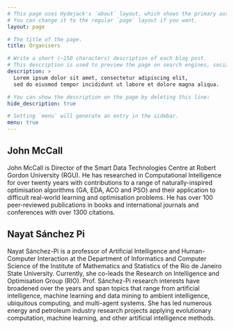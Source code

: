 ```yaml
---
# This page uses Hydejack's `about` layout, which shows the primary author's picture and about text at the top.
# You can change it to the regular `page` layout if you want.
layout: page

# The title of the page.
title: Organisers

# Write a short (~150 characters) description of each blog post.
# This description is used to preview the page on search engines, social media, etc.
description: >
  Lorem ipsum dolor sit amet, consectetur adipiscing elit,
  sed do eiusmod tempor incididunt ut labore et dolore magna aliqua.

# You can show the description on the page by deleting this line:
hide_description: true

# Setting `menu` will generate an entry in the sidebar.
menu: true
---
```


## John McCall

John McCall is Director of the Smart Data Technologies Centre at Robert Gordon University (RGU).  He has researched in Computational Intelligence for over twenty years with contributions to a range of naturally-inspired optimisation algorithms (GA, EDA, ACO and PSO) and their application to difficult real-world learning and optimisation problems.  He has over 100 peer-reviewed publications in books and international journals and conferences with over 1300 citations.


## Nayat Sánchez Pi

Nayat Sánchez-Pi is a professor of Artificial Intelligence and Human-Computer Interaction at the Department of Informatics and Computer Science of the Institute of Mathematics and Statistics of the Rio de Janeiro State University. Currently, she co-leads the Research on Intelligence and Optimisation Group (RIO). Prof. Sánchez-Pi research interests have broadened over the years and span topics that range from artificial intelligence, machine learning and data mining to ambient intelligence, ubiquitous computing, and multi-agent systems. She has led numerous energy and petroleum industry research projects applying evolutionary computation, machine learning, and other artificial intelligence methods.
